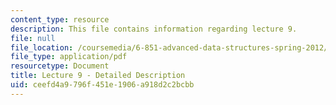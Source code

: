 ```yaml
---
content_type: resource
description: This file contains information regarding lecture 9.
file: null
file_location: /coursemedia/6-851-advanced-data-structures-spring-2012/ceefd4a9796f451e1906a918d2c2bcbb_MIT6_851S12_Lecture9.pdf
file_type: application/pdf
resourcetype: Document
title: Lecture 9 - Detailed Description
uid: ceefd4a9-796f-451e-1906-a918d2c2bcbb
---
```

